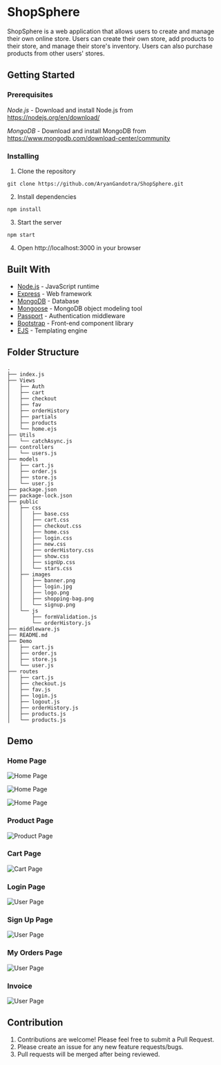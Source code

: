 # ShopSphere

ShopSphere is a web application that allows users to create and manage their own online store. Users can create their own store, add products to their store, and manage their store's inventory. Users can also purchase products from other users' stores.

## Getting Started

### Prerequisites

*Node.js* - Download and install Node.js from https://nodejs.org/en/download/

*MongoDB* - Download and install MongoDB from https://www.mongodb.com/download-center/community

### Installing

1. Clone the repository
```
git clone https://github.com/AryanGandotra/ShopSphere.git
```

2. Install dependencies
```
npm install
```

3. Start the server
```
npm start
```

4. Open http://localhost:3000 in your browser

## Built With

* [Node.js](https://nodejs.org/en/) - JavaScript runtime
* [Express](https://expressjs.com/) - Web framework
* [MongoDB](https://www.mongodb.com/) - Database
* [Mongoose](https://mongoosejs.com/) - MongoDB object modeling tool
* [Passport](http://www.passportjs.org/) - Authentication middleware
* [Bootstrap](https://getbootstrap.com/) - Front-end component library
* [EJS](https://ejs.co/) - Templating engine


## Folder Structure

```
.
├── index.js
├── Views
│   ├── Auth
│   ├── cart
│   ├── checkout
│   ├── fav
│   ├── orderHistory
│   ├── partials
│   ├── products
│   └── home.ejs
├── Utils
│   └── catchAsync.js
├── controllers
│   └── users.js
├── models
│   ├── cart.js
│   ├── order.js
│   ├── store.js
│   └── user.js
├── package.json
├── package-lock.json
├── public
│   ├── css
│   │   ├── base.css
│   │   ├── cart.css
│   │   ├── checkout.css
│   │   ├── home.css
│   │   ├── login.css
│   │   ├── new.css
│   │   ├── orderHistory.css
│   │   ├── show.css
│   │   ├── signUp.css
│   │   └── stars.css
│   ├── images
│   │   ├── banner.png
│   │   ├── login.jpg
│   │   ├── logo.png
│   │   ├── shopping-bag.png
│   │   └── signup.png
│   └── js
│       ├── formValidation.js
│       └── orderHistory.js
├── middleware.js
├── README.md
├── Demo
│   ├── cart.js
│   ├── order.js
│   ├── store.js
│   └── user.js
├── routes
│   ├── cart.js
│   ├── checkout.js
│   ├── fav.js
│   ├── login.js
│   ├── logout.js
│   ├── orderHistory.js
│   ├── products.js
│   └── products.js

```

## Demo

### Home Page
![Home Page](https://github.com/AryanGandotra/ShopSphere/blob/main/Demo/Home%20Page-1.png)

![Home Page](https://github.com/AryanGandotra/ShopSphere/blob/main/Demo/Home%20Page-2.png)

![Home Page](https://github.com/AryanGandotra/ShopSphere/blob/main/Demo/Home%20Page-3.png)

### Product Page
![Product Page](https://github.com/AryanGandotra/ShopSphere/blob/main/Demo/Product%20Page%20(Admin%20Panel).png)

### Cart Page
![Cart Page](https://github.com/AryanGandotra/ShopSphere/blob/main/Demo/Cart.png)

### Login Page
![User Page](https://github.com/AryanGandotra/ShopSphere/blob/main/Demo/Login%20Page.png)

### Sign Up Page
![User Page](https://github.com/AryanGandotra/ShopSphere/blob/main/Demo/SignUp%20Page.png)

### My Orders Page
![User Page](https://github.com/AryanGandotra/ShopSphere/blob/main/Demo/Order%20History.png)

### Invoice
![User Page](https://github.com/AryanGandotra/ShopSphere/blob/main/Demo/Invoice.png)


## Contribution

1. Contributions are welcome! Please feel free to submit a Pull Request.
2. Please create an issue for any new feature requests/bugs.
3. Pull requests will be merged after being reviewed.
